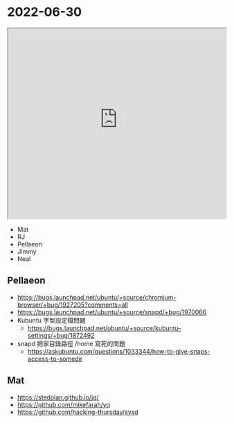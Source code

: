 # 2022-06-30

<iframe src="https://photos.hackingthursday.org/2022/2022-06-30" width="100%" height="440px"></iframe>

- Mat
- RJ
- Pellaeon
- Jimmy
- Neal

## Pellaeon

- https://bugs.launchpad.net/ubuntu/+source/chromium-browser/+bug/1927205?comments=all
- https://bugs.launchpad.net/ubuntu/+source/snapd/+bug/1970066
- Kubuntu 字型設定檔問題
    - https://bugs.launchpad.net/ubuntu/+source/kubuntu-settings/+bug/1872492
- snapd 把家目錄路徑 /home 寫死的問題
    - https://askubuntu.com/questions/1033344/how-to-give-snaps-access-to-somedir

## Mat

- https://stedolan.github.io/jq/
- https://github.com/mikefarah/yq
- https://github.com/hacking-thursday/sysd

